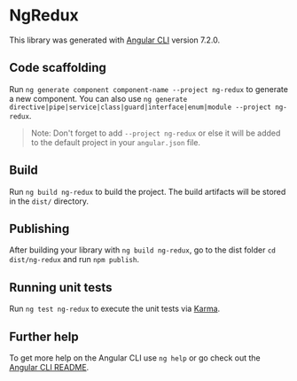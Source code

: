 # NgRedux

This library was generated with [Angular CLI](https://github.com/angular/angular-cli) version 7.2.0.

## Code scaffolding

Run `ng generate component component-name --project ng-redux` to generate a new component. You can also use `ng generate directive|pipe|service|class|guard|interface|enum|module --project ng-redux`.

> Note: Don't forget to add `--project ng-redux` or else it will be added to the default project in your `angular.json` file.

## Build

Run `ng build ng-redux` to build the project. The build artifacts will be stored in the `dist/` directory.

## Publishing

After building your library with `ng build ng-redux`, go to the dist folder `cd dist/ng-redux` and run `npm publish`.

## Running unit tests

Run `ng test ng-redux` to execute the unit tests via [Karma](https://karma-runner.github.io).

## Further help

To get more help on the Angular CLI use `ng help` or go check out the [Angular CLI README](https://github.com/angular/angular-cli/blob/master/README.md).
